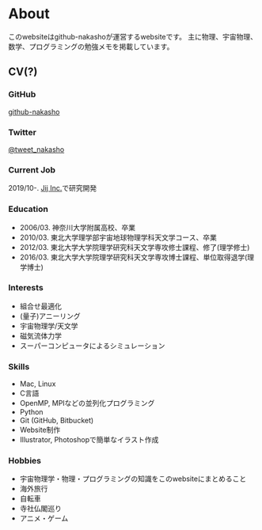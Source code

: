 # About

このwebsiteはgithub-nakashoが運営するwebsiteです。
主に物理、宇宙物理、数学、プログラミングの勉強メモを掲載しています。

## CV(?)

### GitHub

[github-nakasho](https://github.com/github-nakasho)

### Twitter

[@tweet_nakasho](https://twitter.com/tweet_nakasho)

### Current Job

2019/10-. [Jij Inc.](https://j-ij.com/ja_index.html)で研究開発  

### Education

* 2006/03. 神奈川大学附属高校、卒業
* 2010/03. 東北大学理学部宇宙地球物理学科天文学コース、卒業
* 2012/03. 東北大学大学院理学研究科天文学専攻修士課程、修了(理学修士)
* 2016/03. 東北大学大学院理学研究科天文学専攻博士課程、単位取得退学(理学博士)  

### Interests

* 組合せ最適化
* (量子)アニーリング
* 宇宙物理学/天文学
* 磁気流体力学
* スーパーコンピュータによるシミュレーション  

### Skills

* Mac, Linux
* C言語
* OpenMP, MPIなどの並列化プログラミング
* Python
* Git (GitHub, Bitbucket)
* Website制作
* Illustrator, Photoshopで簡単なイラスト作成

### Hobbies  

* 宇宙物理学・物理・プログラミングの知識をこのwebsiteにまとめること
* 海外旅行
* 自転車
* 寺社仏閣巡り  
* アニメ・ゲーム
